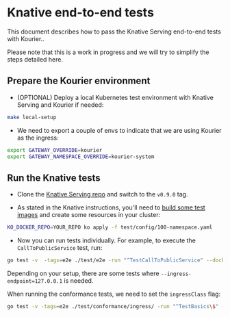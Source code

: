 # Knative end-to-end tests

This document describes how to pass the Knative Serving end-to-end tests with
Kourier..

Please note that this is a work in progress and we will try to simplify the
steps detailed here.

## Prepare the Kourier environment

- (OPTIONAL) Deploy a local Kubernetes test environment with Knative Serving and
  Kourier if needed:

```bash
make local-setup
```

- We need to export a couple of envs to indicate that we are using Kourier as
  the ingress:

```bash
export GATEWAY_OVERRIDE=kourier
export GATEWAY_NAMESPACE_OVERRIDE=kourier-system
```

## Run the Knative tests

- Clone the [Knative Serving repo](https://github.com/knative/serving) and
  switch to the `v0.9.0` tag.

- As stated in the Knative instructions, you'll need to
  [build some test images](https://github.com/knative/serving/blob/main/test/README.md#test-images)
  and create some resources in your cluster:

```bash
KO_DOCKER_REPO=YOUR_REPO ko apply -f test/config/100-namespace.yaml
```

- Now you can run tests individually. For example, to execute the
  `CallToPublicService` test, run:

```bash
go test -v  -tags=e2e ./test/e2e -run "^TestCallToPublicService" --dockerrepo "YOUR_REPO" --kubeconfig="$HOME/.kube/config"
```

Depending on your setup, there are some tests where
`--ingress-endpoint=127.0.0.1` is needed.

When running the conformance tests, we need to set the `ingressClass` flag:

```bash
go test -v -tags=e2e ./test/conformance/ingress/ -run "^TestBasics\$" --dockerrepo "YOUR_REPO" --kubeconfig="$HOME/.kube/config" --ingressClass="kourier.ingress.networking.knative.dev"
```
